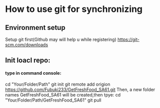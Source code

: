 # How to use git for synchronizing
## Environment setup
Setup git first(Github may will help u while registering)
https://git-scm.com/downloads 
## Init loacl repo:
#### type in command console:
cd "Your/Folder/Path"
git init
git remote add origion https://github.com/Fubuki233/GetFreshFood_SA61.git
Then, a new folder names GetFreshFood_SA61 will be created,then tpye:
cd "Your/Folder/Path/GetFreshFood_SA61"
git pull




